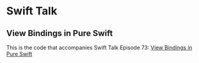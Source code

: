 # Swift Talk
## View Bindings in Pure Swift

This is the code that accompanies Swift Talk Episode 73: [View Bindings in Pure Swift](https://talk.objc.io/episodes/S01E73-view-bindings-in-pure-swift)
